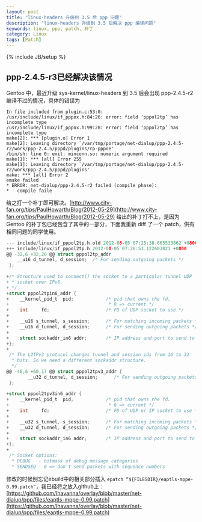 ```yaml
---
layout: post
title: "linux-headers 升级到 3.5 后 ppp 问题"
description: "linux-headers 升级到 3.5 后解决 ppp 编译问题"
keywords: linux, ppp, patch, 补丁
category: Linux
tags: [Patch]
---
```

{% include JB/setup %}

## ppp-2.4.5-r3已经解决该情况

Gentoo 中，最近升级 sys-kernel/linux-headers 到 3.5 后会出现 ppp-2.4.5-r2 编译不过的情况，具体的错误为

```
In file included from plugin.c:53:0:
/usr/include/linux/if_pppox.h:84:26: error: field ‘pppol2tp’ has incomplete type
/usr/include/linux/if_pppox.h:99:28: error: field ‘pppol2tp’ has incomplete type
make[2]: *** [plugin.o] Error 1
make[2]: Leaving directory `/var/tmp/portage/net-dialup/ppp-2.4.5-r2/work/ppp-2.4.5/pppd/plugins/rp-pppoe'
/bin/sh: line 0: exit: minconn.so: numeric argument required
make[1]: *** [all] Error 255
make[1]: Leaving directory `/var/tmp/portage/net-dialup/ppp-2.4.5-r2/work/ppp-2.4.5/pppd/plugins'
make: *** [all] Error 2
emake failed
* ERROR: net-dialup/ppp-2.4.5-r2 failed (compile phase):
*   compile faile
```

给之打一个补丁即可解决。[http://www.city-fan.org/tips/PaulHowarth/Blog/2012-05-29](http://www.city-fan.org/tips/PaulHowarth/Blog/2012-05-29) 给出的补丁打不上，是因为 Gentoo 的补丁包已经包含了其中的一部分，下面我重新 diff 了一个 patch，供有相同问题的同学使用。

<!-- more -->

```c
--- include/linux/if_pppol2tp.h.old 2012-08-05 07:25:38.665533862 +0800
+++ include/linux/if_pppol2tp.h 2012-08-05 07:26:53.122603021 +0800
@@ -32,6 +32,20 @@ struct pppol2tp_addr
    __u16 d_tunnel, d_session;  /* For sending outgoing packets */
 };
 
+/* Structure used to connect() the socket to a particular tunnel UDP
+ * socket over IPv6.
+ */
+struct pppol2tpin6_addr {
+    __kernel_pid_t  pid;            /* pid that owns the fd.
+                                     * 0 => current */
+    int     fd;                     /* FD of UDP socket to use */
+
+    __u16 s_tunnel, s_session;      /* For matching incoming packets */
+    __u16 d_tunnel, d_session;      /* For sending outgoing packets */
+
+    struct sockaddr_in6 addr;       /* IP address and port to send to */
+};
+
 /* The L2TPv3 protocol changes tunnel and session ids from 16 to 32
  * bits. So we need a different sockaddr structure.
  */
@@ -46,6 +60,17 @@ struct pppol2tpv3_addr {
        __u32 d_tunnel, d_session;      /* For sending outgoing packets */
 };
 
+struct pppol2tpv3in6_addr {
+    __kernel_pid_t  pid;            /* pid that owns the fd.
+                                     * 0 => current */
+    int     fd;                     /* FD of UDP or IP socket to use */
+
+    __u32 s_tunnel, s_session;      /* For matching incoming packets */
+    __u32 d_tunnel, d_session;      /* For sending outgoing packets */
+
+    struct sockaddr_in6 addr;       /* IP address and port to send to */
+};
+
 /* Socket options:
  * DEBUG   - bitmask of debug message categories
  * SENDSEQ - 0 => don't send packets with sequence numbers
```

修改的时候别忘记ebuild中的相关部分插入 `epatch “${FILESDIR}/eaptls-mppe-0.99.patch”`，我已经将之放入github上：[https://github.com/Ihavanna/overlay/blob/master/net-dialup/ppp/files/eaptls-mppe-0.99.patch](https://github.com/Ihavanna/overlay/blob/master/net-dialup/ppp/files/eaptls-mppe-0.99.patch)
